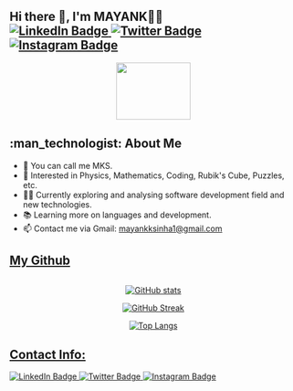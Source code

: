 
  <h2> Hi there 👋, I'm MAYANK👨‍🎓 &nbsp;&nbsp;&nbsp;&nbsp;&nbsp;&nbsp;&nbsp;&nbsp;&nbsp;&nbsp;&nbsp;&nbsp;&nbsp;&nbsp;&nbsp;&nbsp;&nbsp;&nbsp;&nbsp;&nbsp;&nbsp;&nbsp;&nbsp;&nbsp;&nbsp;&nbsp;&nbsp;&nbsp;&nbsp;
  <a href="https://www.linkedin.com/in/mayank-kumar-sinha-05397b1b4?lipi=urn%3Ali%3Apage%3Ad_flagship3_profile_view_base_contact_details%3BFYElOGU5SGmAeq4RqjmMpw%3D%3D">
    <img src="https://img.shields.io/badge/LinkedIn-purple?style=for-the-badge&logo=linkedin&logoColor=white" alt="LinkedIn Badge"/>
  </a>
  
  <a href="https://twitter.com/mayank_MKS_13">
    <img src="https://img.shields.io/badge/Twitter-blue?style=for-the-badge&logo=twitter&logoColor=white" alt="Twitter Badge"/>
  </a>
  
  <a href="https://www.instagram.com/sinha._mayankkumar/">
    <img src="https://img.shields.io/badge/instagram-orange?style=for-the-badge&logo=instagram&logoColor=white" alt="Instagram Badge"/>
  </a>
</h2>




<div id="header" align="center">
  <img src="https://media.giphy.com/media/X4SS63h7k5umY/giphy.gif" width="130" height="100"/>
  
  </div>



 <h2> :man_technologist: About Me</h2>
 
- 💫 You can call me MKS.
- 🌱 Interested in Physics, Mathematics, Coding, Rubik's Cube, Puzzles, etc.
- 👨‍💻 Currently exploring and analysing software development field and new technologies.
- 📚 Learning more on languages and development.
- 📫 Contact me via Gmail: mayankksinha1@gmail.com


 <U><h2>My Github</h2></U>

<div id="streak" align="center">
  
  <img src="https://komarev.com/ghpvc/?username=MAYANKKS13&style=flat-square&color=blue" alt=""/><br>
  
  [![GitHub stats](https://github-readme-stats.vercel.app/api?username=MAYANKKS13&show_icons=true&theme=dark)](https://github.com/MAYANKKS13/github-readme-stats)

[![GitHub Streak](https://streak-stats.demolab.com/?user=MAYANKKS13&currStreakNum=white&theme=highcontrast&fire=yellow&sideLabels=white&date_format=j/n/Y)](https://git.io/streak-stats)
  
  [![Top Langs](https://github-readme-stats.vercel.app/api/top-langs/?username=MAYANKKS13)](https://github.com/MAYANKKS13/github-readme-stats)
  
  </div>
  
  <U><h2>Contact Info: </h2></U>
  <div id="badges">
  <a href="https://www.linkedin.com/in/mayank-kumar-sinha-05397b1b4?lipi=urn%3Ali%3Apage%3Ad_flagship3_profile_view_base_contact_details%3BFYElOGU5SGmAeq4RqjmMpw%3D%3D">
    <img src="https://img.shields.io/badge/LinkedIn-purple?style=for-the-badge&logo=linkedin&logoColor=white" alt="LinkedIn Badge"/>
  </a>
  
  <a href="https://twitter.com/mayank_MKS_13">
    <img src="https://img.shields.io/badge/Twitter-blue?style=for-the-badge&logo=twitter&logoColor=white" alt="Twitter Badge"/>
  </a>
  
  <a href="https://www.instagram.com/sinha._mayankkumar/">
    <img src="https://img.shields.io/badge/instagram-orange?style=for-the-badge&logo=instagram&logoColor=white" alt="Instagram Badge"/>
  </a>
</div>
  
  
  











